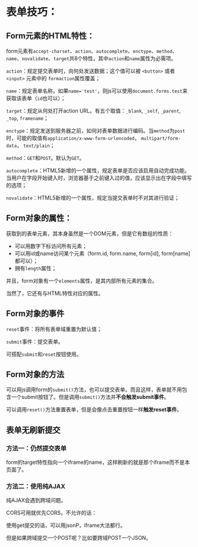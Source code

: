 # 表单技巧：

## Form元素的HTML特性：

form元素有`accept-charset`、`action`、`autocomplete`、`enctype`、`method`、`name`、`novalidate`、`target`共8个特性，其中`action`和`name`属性为必需项。

`action`：规定提交表单时，向何处发送数据；这个值可以被 `<button>` 或者 `<input>` 元素中的 `formaction`属性覆盖；

`name`：规定表单名称，如果`name='test'`，则js可以使用`document.forms.test`来获取该表单（`id`也可以）；

`target`：规定从何处打开action URL。有五个取值：`_blank`, `_self`, `_parent`, `_top`, `framename`；

`enctype`：规定发送到服务器之前，如何对表单数据进行编码。当`method`为`post`时，可能的取值有`application/x-www-form-urlencoded`， `multipart/form-data`， `text/plain`；

`method`：`GET`和`POST`。默认为`GET`。

`autocomplete`：HTML5新增的一个属性，规定表单是否应该启用自动完成功能。当用户在字段开始键入时，浏览器基于之前键入过的值，应该显示出在字段中填写的选项；

`novalidate`：HTML5新增的一个属性，规定当提交表单时不对其进行验证；

## Form对象的属性：

获取到的表单元素，其本身虽然是一个DOM元素，但是它有数组的性质：

- 可以用数字下标访问所有元素；
- 可以用id或name访问某个元素（form.id, form.name, form[id], form[name]都可以）；
- 拥有`length`属性；


并且，form对象有一个`elements`属性，是其内部所有元素的集合。

当然了，它还有与HTML特性对应的属性。

## Form对象的事件

`reset`事件：将所有表单域重置为默认值；

`submit`事件：提交表单。

可搭配`submit`和`reset`按钮使用。

## Form对象的方法

可以用js调用form的`submit()`方法，也可以提交表单。而且这样，表单就不用包含一个submit按钮了。但是调用`submit()`方法并**不会触发submit事件**。

可以调用`reset()`方法重置表单，但是会像点击重置按钮一样**触发reset事件**。

## 表单无刷新提交

### 方法一：仍然提交表单

form的target特性指向一个iframe的name，这样刷新的就是那个iframe而不是本页面了。

### 方法二：使用纯AJAX

纯AJAX会遇到跨域问题。

CORS可用就优先CORS，不允许的话：

使用get提交的话，可以用jsonP，iframe大法都行。

但是如果跨域提交一个POST呢？比如要跨域POST一个JSON。



